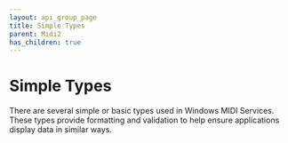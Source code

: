 ```yaml
---
layout: api_group_page
title: Simple Types
parent: Midi2
has_children: true
---
```


# Simple Types

There are several simple or basic types used in Windows MIDI Services. These types provide formatting and validation to help ensure applications display data in similar ways.
